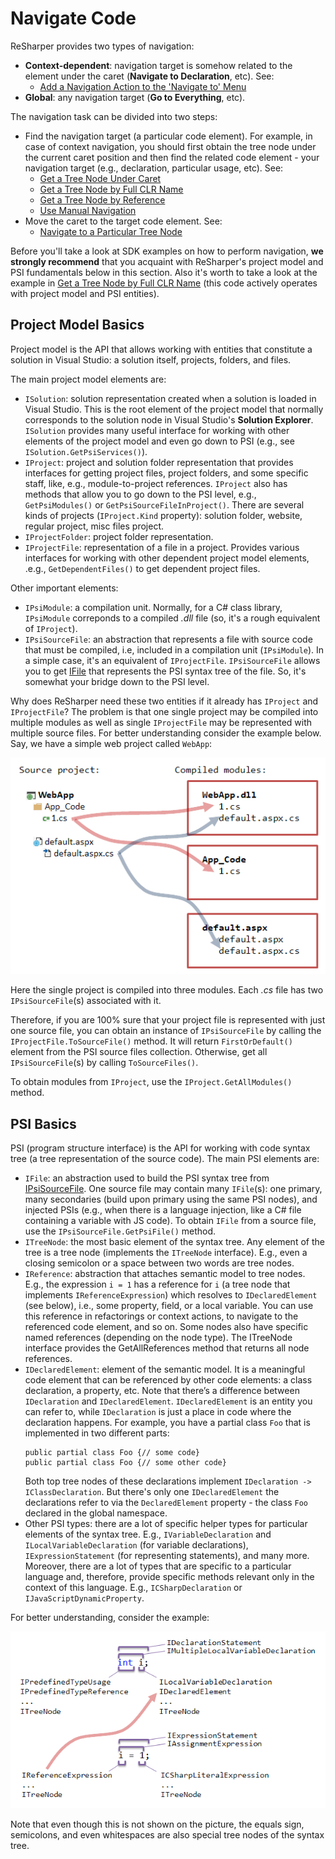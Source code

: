 ---
--- 

# Navigate Code
ReSharper provides two types of navigation:
* **Context-dependent**: navigation target is somehow related to the element under the caret (**Navigate to Declaration**, etc).
See:
    * [Add a Navigation Action to the 'Navigate to' Menu](AddYourNavigationActionToNavigateToMenu.md)
* **Global**: any navigation target (**Go to Everything**, etc).

The navigation task can be divided into two steps:
* Find the navigation target (a particular code element). For example, in case of context navigation, you should first obtain the tree node under the current caret position and then find the related code element - your navigation target (e.g., declaration, particular usage, etc).
See:
    * [Get a Tree Node Under Caret](GetTreeNodeUnderCaret.md) 
    * [Get a Tree Node by Full CLR Name](GetTreeNodeByFullName.md) 
    * [Get a Tree Node by Reference](GetTreeNodeByReference.md)
    * [Use Manual Navigation](UseManualNavigation.md) 
* Move the caret to the target code element.
See:
    * [Navigate to a Particular Tree Node](NavigateToParticularTreeNode.md)

Before you'll take a look at SDK examples on how to perform navigation, **we strongly recommend** that you acquaint with ReSharper's project model and PSI fundamentals below in this section. Also it's worth to take a look at the example in [Get a Tree Node by Full CLR Name](GetTreeNodeByFullName.md) (this code actively operates with project model and PSI entities). 

## Project Model Basics
Project model is the API that allows working with entities that constitute a solution in Visual Studio: a solution itself, projects, folders, and files.

The main project model elements are:
* `ISolution`: solution representation created when a solution is loaded in Visual Studio. This is the root element of the project model that normally corresponds to the solution node in Visual Studio's **Solution Explorer**. `ISolution` provides many useful interface for working with other elements of the project model and even go down to PSI (e.g., see `ISolution.GetPsiServices()`).
* `IProject`: project and solution folder representation that provides interfaces for getting project files, project folders, and some specific staff, like, e.g., module-to-project references. `IProject` also has methods that allow you to go down to the PSI level, e.g., `GetPsiModules()` or `GetPsiSourceFileInProject()`. 
    There are several kinds of projects (`IProject.Kind` property): solution folder, website, regular project, misc files project.
* `IProjectFolder`: project folder representation.
* `IProjectFile`: representation of a file in a project. Provides various interfaces for working with other dependent project model elements, .e.g., `GetDependentFiles()` to get dependent project files.   

Other important elements:
* `IPsiModule`: a compilation unit. Normally, for a C# class library, `IPsiModule` correponds to a compiled *.dll* file (so, it's a rough equivalent of `IProject`).
* `IPsiSourceFile`: an abstraction that represents a file with source code that must be compiled, i.e, included in a compilation unit (`IPsiModule`). In a simple case, it's an equivalent of `IProjectFile`. `IPsiSourceFile` allows you to get [IFile](#psi-basics) that represents the PSI syntax tree of the file. So, it's somewhat your bridge down to the PSI level.

Why does ReSharper need these two entities if it already has `IProject` and `IProjectFile`? The problem is that one single project may be compiled into multiple modules as well as single `IProjectFile` may be represented with multiple source files. For better understanding consider the example below. Say, we have a simple web project called `WebApp`:

![project-model-example](project-model-example.png)

Here the single project is compiled into three modules. Each *.cs* file has two `IPsiSourceFile`(s) associated with it.

Therefore, if you are 100% sure that your project file is represented with just one source file, you can obtain an instance of `IPsiSourceFile` by calling the `IProjectFile.ToSourceFile()` method. It will return `FirstOrDefault()` element from the PSI source files collection. Otherwise, get all `IPsiSourceFile`(s) by calling `ToSourceFiles()`.

To obtain modules from `IProject`, use the `IProject.GetAllModules()` method.

## PSI Basics
PSI (program structure interface) is the API for working with code syntax tree (a tree representation of the source code). 
The main PSI elements are:
* `IFile`: an abstraction used to build the PSI syntax tree from [IPsiSourceFile](#project-model-basics). One source file may contain many `IFile`(s): one primary, many secondaries (build upon primary using the same PSI nodes), and injected PSIs (e.g., when there is a language injection, like a C# file containing a variable with JS code). To obtain `IFile` from a source file, use the `IPsiSourceFile.GetPsiFile()` method.
* `ITreeNode`: the most basic element of the syntax tree. Any element of the tree is a tree node (implements the `ITreeNode` interface). E.g., even a closing semicolon or a space between two words are tree nodes. 
* `IReference`: abstraction that attaches semantic model to tree nodes. E.g., the expression `i = 1` has a reference for `i` (a tree node that implements `IReferenceExpression`) which resolves to `IDeclaredElement` (see below), i.e., some property, field, or a local variable. You can use this reference in refactorings or context actions, to navigate to the referenced code element, and so on. Some nodes also have specific named references (depending on the node type). 
The ITreeNode interface provides the GetAllReferences method that returns all node references.
* `IDeclaredElement`: element of the semantic model. It is a meaningful code element that can be referenced by other code elements: a class declaration, a property, etc.
Note that there’s a difference between `IDeclaration` and `IDeclaredElement`. `IDeclaredElement` is an entity you can refer to, while `IDeclaration` is just a place in code where the declaration happens. For example, you have a partial class `Foo` that is implemented in two different parts:
    ```
    public partial class Foo {// some code}
    public partial class Foo {// some other code}
    ```
    Both top tree nodes of these declarations implement `IDeclaration -> IClassDeclaration`. But there's only one `IDeclaredElement` the declarations refer to via the `DeclaredElement` property - the class `Foo` declared in the global namespace. 
* Other PSI types: there are a lot of specific helper types for particular elements of the syntax tree. E.g., `IVariableDeclaration` and `ILocalVariableDeclaration` (for variable declarations), `IExpressionStatement` (for representing statements), and many more. Moreover, there are a lot of types that are specific to a particular language and, therefore, provide specific methods relevant only in the context of this language. E.g., `ICSharpDeclaration` or `IJavaScriptDynamicProperty`.

For better understanding, consider the example:

![psi-example](psi-example.png)

Note that even though this is not shown on the picture, the equals sign, semicolons, and even whitespaces are also special tree nodes of the syntax tree.
